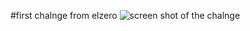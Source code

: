 #first chalnge from elzero 
![screen shot of the chalnge](https://elzero.org/wp-content/uploads/2021/06/card-with-transparent-img.png)
